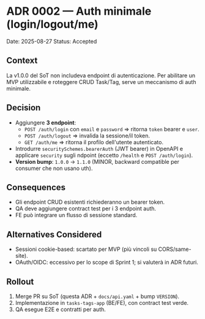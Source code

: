 # ADR 0002 — Auth minimale (login/logout/me)
Date: 2025-08-27
Status: Accepted

## Context
La v1.0.0 del SoT non includeva endpoint di autenticazione. Per abilitare un MVP utilizzabile e roteggere CRUD Task/Tag, serve un meccanismo di auth minimale.

## Decision
- Aggiungere **3 endpoint**:
  - `POST /auth/login` con `email` e `password` ⇒ ritorna `token` bearer e `user`.
  - `POST /auth/logout` ⇒ invalida la sessione/il token.
  - `GET /auth/me` ⇒ ritorna il profilo dell'utente autenticato.
- Introdurre `securitySchemes.bearerAuth` (JWT bearer) in OpenAPI e applicare `security` sugli ndpoint (eccetto `/health` e `POST /auth/login`).
- **Version bump**: `1.0.0` → `1.1.0` (MINOR, backward compatible per consumer che non usano uth).

## Consequences
- Gli endpoint CRUD esistenti richiederanno un bearer token.
- QA deve aggiungere contract test per i 3 endpoint auth.
- FE può integrare un flusso di sessione standard.

## Alternatives Considered
- Sessioni cookie-based: scartato per MVP (più vincoli su CORS/same-site).
- OAuth/OIDC: eccessivo per lo scope di Sprint 1; si valuterà in ADR futuri.

## Rollout
1. Merge PR su SoT (questa ADR + `docs/api.yaml` + bump `VERSION`).
2. Implementazione in `tasks-tags-app` (BE/FE), con contract test verde.
3. QA esegue E2E e contratti per auth.